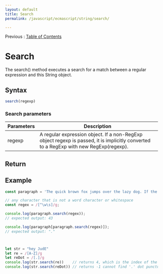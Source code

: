 ```yaml
---
layout: default
title: Search
permalink: /javascript/ecmascript/string/search/

---
```


Previous : [Table of Contents](./index.md)


# Search

The search() method executes a search for a match between a regular expression and this String object.


## Syntax

```javascript
search(regexp)
```

### Search parameters

| Parameters | Description |
| ---------- | ----------- |
| regexp | A regular expression object. If a non-RegExp object regexp is passed, it is implicitly converted to a RegExp with new RegExp(regexp). |


## Return


## Example

```javascript
const paragraph = 'The quick brown fox jumps over the lazy dog. If the dog barked, was it really lazy?';

// any character that is not a word character or whitespace
const regex = /[^\w\s]/g;

console.log(paragraph.search(regex));
// expected output: 43

console.log(paragraph[paragraph.search(regex)]);
// expected output: "."



let str = "hey JudE"
let re = /[A-Z]/g
let reDot = /[.]/g
console.log(str.search(re))    // returns 4, which is the index of the first capital letter "J"
console.log(str.search(reDot)) // returns -1 cannot find '.' dot punctuation
```